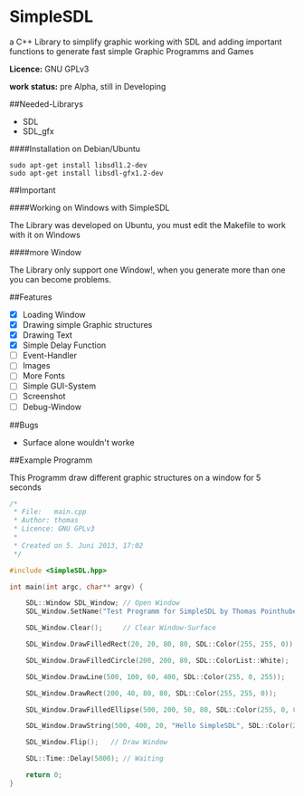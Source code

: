 SimpleSDL
=========

a C++ Library to simplify graphic working with SDL and adding important functions to generate fast simple Graphic Programms and Games

**Licence:** GNU GPLv3

**work status:** pre Alpha, still in Developing

##Needed-Librarys

* SDL
* SDL_gfx

####Installation on Debian/Ubuntu

```
sudo apt-get install libsdl1.2-dev
sudo apt-get install libsdl-gfx1.2-dev
```

##Important

####Working on Windows with SimpleSDL

The Library was developed on Ubuntu, you must edit the Makefile to work with it on Windows

####more Window

The Library only support one Window!, when you generate more than one you can become problems.

##Features

- [x] Loading Window
- [x] Drawing simple Graphic structures
- [x] Drawing Text
- [x] Simple Delay Function
- [ ] Event-Handler
- [ ] Images
- [ ] More Fonts
- [ ] Simple GUI-System
- [ ] Screenshot
- [ ] Debug-Window

##Bugs

- Surface alone wouldn't worke

##Example Programm

This Programm draw different graphic structures on a window for 5 seconds

```C++
/*
 * File:   main.cpp
 * Author: thomas
 * Licence: GNU GPLv3
 *
 * Created on 5. Juni 2013, 17:02
 */

#include <SimpleSDL.hpp>

int main(int argc, char** argv) {

    SDL::Window SDL_Window; // Open Window
    SDL_Window.SetName("Test Programm for SimpleSDL by Thomas Pointhuber");

    SDL_Window.Clear();     // Clear Window-Surface

    SDL_Window.DrawFilledRect(20, 20, 80, 80, SDL::Color(255, 255, 0));

    SDL_Window.DrawFilledCircle(200, 200, 80, SDL::ColorList::White);

    SDL_Window.DrawLine(500, 100, 60, 400, SDL::Color(255, 0, 255));

    SDL_Window.DrawRect(200, 40, 80, 80, SDL::Color(255, 255, 0));

    SDL_Window.DrawFilledEllipse(500, 200, 50, 80, SDL::Color(255, 0, 0));

    SDL_Window.DrawString(500, 400, 20, "Hello SimpleSDL", SDL::Color(255, 255, 255));

    SDL_Window.Flip();   // Draw Window

    SDL::Time::Delay(5000); // Waiting

    return 0;
}
```
